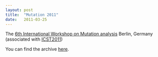 ```yaml
---
layout: post
title:  "Mutation 2011"
date:   2011-03-25
---
```


The [6th International Workshop on Mutation analysis](http://antares.sip.ucm.es/mutation2011/)
Berlin, Germany (associated with [ICST2011](http://sites.google.com/site/icst2011/))

You can find the archive [here](/2011/).

